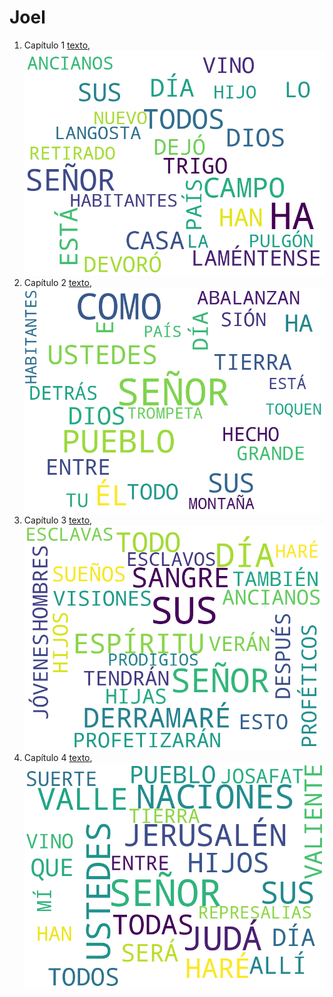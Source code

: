 # Joel

1. Capítulo 1 [texto](texto_filtrado/AT/Jl/Jl_1.txt), ![imagen](nube_de_palabras/AT/Jl/Jl_1.png)
2. Capítulo 2 [texto](texto_filtrado/AT/Jl/Jl_2.txt), ![imagen](nube_de_palabras/AT/Jl/Jl_2.png)
3. Capítulo 3 [texto](texto_filtrado/AT/Jl/Jl_3.txt), ![imagen](nube_de_palabras/AT/Jl/Jl_3.png)
4. Capítulo 4 [texto](texto_filtrado/AT/Jl/Jl_4.txt), ![imagen](nube_de_palabras/AT/Jl/Jl_4.png)
